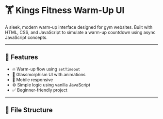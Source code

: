 # 🏋️ Kings Fitness Warm-Up UI

A sleek, modern warm-up interface designed for gym websites. Built with HTML, CSS, and JavaScript to simulate a warm-up countdown using async JavaScript concepts.


---

## 🚀 Features

- 🔥 Warm-up flow using `setTimeout`
- 💎 Glassmorphism UI with animations
- 📱 Mobile responsive
- ⚙️ Simple logic using vanilla JavaScript
- ✅ Beginner-friendly project

---

## 📂 File Structure

